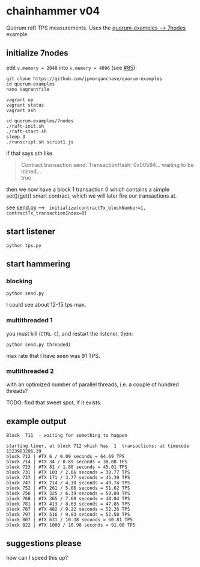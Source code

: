# chainhammer v04
Quorum raft TPS measurements. Uses the [quorum-examples --> 7nodes](https://github.com/jpmorganchase/quorum-examples/blob/master/examples/7nodes/README.md) example.

## initialize 7nodes

edit `v.memory = 2048` into `v.memory = 4096` (see [#85](https://github.com/jpmorganchase/quorum-examples/issues/85)):
```
git clone https://github.com/jpmorganchase/quorum-examples
cd quorum-examples
nano Vagrantfile
```

```
vagrant up
vagrant status
vagrant ssh
```

```
cd quorum-examples/7nodes
./raft-init.sh
./raft-start.sh
sleep 3
./runscript.sh script1.js
```
if that says sth like

> Contract transaction send: TransactionHash: 0x00594... waiting to be mined...  
> true

then we now have a block 1 transaction 0 which contains a simple set()/get() smart contract, which we will later fire our transactions at.

see [send.py](send.py) --> ` initialize(contractTx_blockNumber=1, contractTx_transactionIndex=0)`


## start listener

```
python tps.py
```

## start hammering

### blocking
```
python send.py
```

I could see about 12-15 tps max.

### multithreaded 1

you must kill (`CTRL-C`), and restart the listener, then:

```
python send.py threaded1
```
 
max rate that I have seen was 91 TPS.

### multithreaded 2

with an optimized number of parallel threads, i.e. a couple of hundred threads?

TODO: find that sweet spot, if it exists.

## example output

```
Block  711  - waiting for something to happen

starting timer, at block 712 which has  1  transactions; at timecode 1523983206.39
block 712 | #TX 6 / 0.09 seconds = 64.69 TPS
block 714 | #TX 34 / 0.89 seconds = 38.00 TPS
block 723 | #TX 81 / 1.80 seconds = 45.01 TPS
block 731 | #TX 103 / 2.66 seconds = 38.77 TPS
block 737 | #TX 171 / 3.77 seconds = 45.39 TPS
block 747 | #TX 214 / 4.30 seconds = 49.74 TPS
block 752 | #TX 261 / 5.06 seconds = 51.62 TPS
block 756 | #TX 325 / 6.39 seconds = 50.89 TPS
block 768 | #TX 365 / 7.60 seconds = 48.04 TPS
block 781 | #TX 413 / 8.63 seconds = 47.85 TPS
block 787 | #TX 482 / 9.22 seconds = 52.26 TPS
block 797 | #TX 516 / 9.83 seconds = 52.50 TPS
block 807 | #TX 631 / 10.38 seconds = 60.81 TPS
block 822 | #TX 1000 / 10.98 seconds = 91.08 TPS
```

## suggestions please
how can I speed this up?


